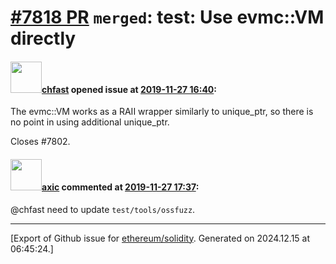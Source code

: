# [\#7818 PR](https://github.com/ethereum/solidity/pull/7818) `merged`: test: Use evmc::VM directly

#### <img src="https://avatars.githubusercontent.com/u/573380?u=6cd4b0f473d862749cbed137d0bb32b726ae071f&v=4" width="50">[chfast](https://github.com/chfast) opened issue at [2019-11-27 16:40](https://github.com/ethereum/solidity/pull/7818):

The evmc::VM works as a RAII wrapper similarly to unique_ptr, so there is no point in using additional unique_ptr.

Closes #7802.

#### <img src="https://avatars.githubusercontent.com/u/20340?v=4" width="50">[axic](https://github.com/axic) commented at [2019-11-27 17:37](https://github.com/ethereum/solidity/pull/7818#issuecomment-559186052):

@chfast need to update `test/tools/ossfuzz`.


-------------------------------------------------------------------------------



[Export of Github issue for [ethereum/solidity](https://github.com/ethereum/solidity). Generated on 2024.12.15 at 06:45:24.]
